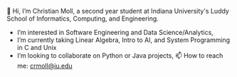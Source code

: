 👋 Hi, I’m Christian Moll, a second year student at Indiana University's Luddy School of Informatics, Computing, and Engineering.
- I’m interested in Software Engineering and Data Science/Analytics, 
- I’m currently taking Linear Algebra, Intro to AI, and System Programming in C and Unix
- I’m looking to collaborate on Python or Java projects, 
📫 How to reach me: crmoll@iu.edu

<!---
christianmolliu/christianmolliu is a ✨ special ✨ repository because its `README.md` (this file) appears on your GitHub profile.
You can click the Preview link to take a look at your changes.
--->
